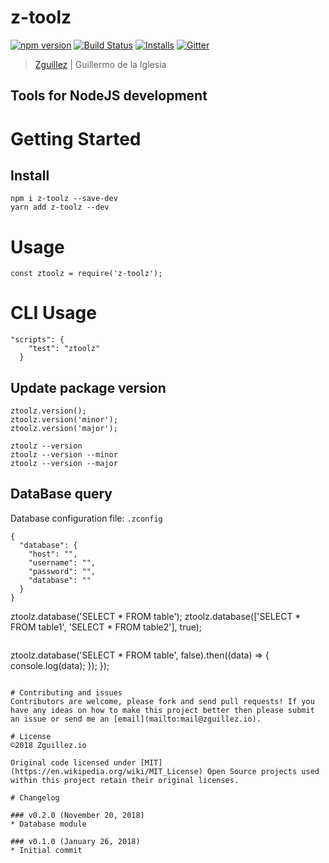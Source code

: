 # z-toolz

[![npm version](https://badge.fury.io/js/z-toolz.svg)](https://badge.fury.io/js/z-toolz)
[![Build Status](https://travis-ci.org/zguillez/z-toolz.svg?branch=master)](https://travis-ci.org/zguillez/z-toolz)
[![Installs](https://img.shields.io/npm/dt/z-toolz.svg)](https://coveralls.io/r/zguillez/z-toolz)
[![Gitter](https://badges.gitter.im/zguillez/z-toolz.svg)](https://gitter.im/zguillez/z-toolz?utm_source=badge&utm_medium=badge&utm_campaign=pr-badge&utm_content=badge)

> [Zguillez](https://zguillez.io) | Guillermo de la Iglesia

## Tools for NodeJS development

# Getting Started
## Install
```
npm i z-toolz --save-dev
yarn add z-toolz --dev
```

# Usage
```
const ztoolz = require('z-toolz');
```

# CLI Usage
```
"scripts": {
    "test": "ztoolz"
  }
```

## Update package version
```
ztoolz.version();
ztoolz.version('minor');
ztoolz.version('major');
```
```
ztoolz --version
ztoolz --version --minor
ztoolz --version --major
```

## DataBase query
Database configuration file: ```.zconfig```
```
{
  "database": {
    "host": "",
    "username": "",
    "password": "",
    "database": ""
  }
}
```
ztoolz.database('SELECT * FROM table');
ztoolz.database(['SELECT * FROM table1', 'SELECT * FROM table2'], true);
```
```
ztoolz.database('SELECT * FROM table', false).then((data) => {
  console.log(data);
  });
});
```

# Contributing and issues
Contributors are welcome, please fork and send pull requests! If you have any ideas on how to make this project better then please submit an issue or send me an [email](mailto:mail@zguillez.io).

# License
©2018 Zguillez.io

Original code licensed under [MIT](https://en.wikipedia.org/wiki/MIT_License) Open Source projects used within this project retain their original licenses.

# Changelog

### v0.2.0 (November 20, 2018)
* Database module

### v0.1.0 (January 26, 2018)
* Initial commit
